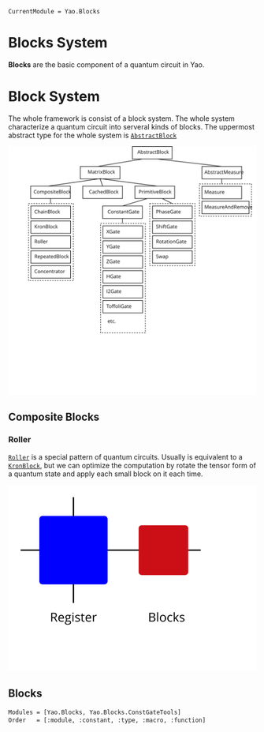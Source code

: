 ```@meta
CurrentModule = Yao.Blocks
```

# Blocks System

**Blocks** are the basic component of a quantum circuit in Yao.


# Block System

The whole framework is consist of a block system. The whole system characterize
a quantum circuit into serveral kinds of blocks. The uppermost abstract type for the whole system is [`AbstractBlock`](@ref)

![Block-System](../assets/figures/block_tree.svg)

## Composite Blocks

### Roller

[`Roller`](@ref) is a special pattern of quantum circuits. Usually is equivalent to a [`KronBlock`](@ref), but we can optimize
the computation by rotate the tensor form of a quantum state and apply each small block on it each time.

![Block-System](../assets/figures/roller.svg)

## Blocks

```@autodocs
Modules = [Yao.Blocks, Yao.Blocks.ConstGateTools]
Order   = [:module, :constant, :type, :macro, :function]
```

